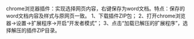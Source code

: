 chrome浏览器插件：实现选择网页内容，右键保存为word文档。特点：保存的word文档内容及样式与原网页一致。
1、下载插件ZIP包；
2、打开chrome浏览器->设置->扩展程序->开启“开发者模式”；
3、点击“加载已解压的扩展程序”，选择解压的插件ZIP目录。
